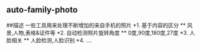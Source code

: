 ## auto-family-photo

##描述
一些工具用来处理不断增加的来自手机的照片
*1. 基于内容的区分
**   风景,人物,表格&证件等
*2. 自动检测照片旋转角度
**   0度,90度,180度,27度
*3. 人脸相关
**   人脸检测,人脸识别
*4. ....
